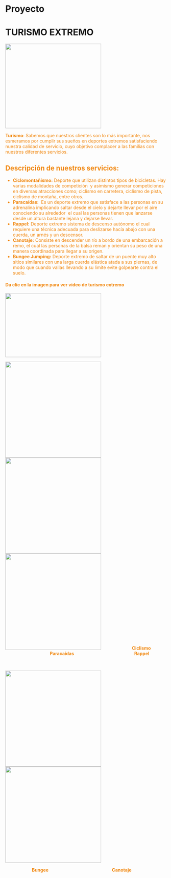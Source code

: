 # Proyecto
<html>
    <body>
        <h1> TURISMO EXTREMO </h1>
    </body>
</html>
<strong style="color: #f18811; font-weight: bold;"><img class="size-medium wp-image-4023 alignleft" src="https://konexionlogistik.com/wp-content/uploads/2021/02/Turismo-300x264.png" alt="" width="300" height="264" /></strong><span style="color: #f18811;"><b>


Turismo</b></span>: Sabemos que nuestros clientes son lo más importante, nos esmeramos por cumplir sus sueños en deportes extremos satisfaciendo nuestra calidad de servicio, cuyo objetivo complacer a las familias con nuestros diferentes servicios.

<html>
    <body>
        <h2>Descripción de nuestros servicios:</h2>
    </body>
</html>

<ul>
 	<li><strong style="color: #f18811;">Ciclomontañismo:</strong> Deporte que utilizan distintos tipos de bicicletas. Hay varias modalidades de competición  y asimismo generar competiciones en diversas atracciones como; ciclismo en carretera, ciclismo de pista, ciclismo de montaña, entre otros.</li>
 	<li><strong style="color: #f18811;">Paracaídas:</strong>  Es un deporte extremo que satisface a las personas en su adrenalina implicando saltar desde el cielo y dejarte llevar por el aíre conociendo su alrededor  el cual las personas tienen que lanzarse desde un altura bastante lejana y dejarse llevar.</li>
 	<li><strong style="color: #f18811;">Rappel:</strong> Deporte extremo sistema de descenso autónomo el cual requiere una técnica adecuada para deslizarse hacía abajo con una cuerda, un arnés y un descensor.</li>
 	<li><strong style="color: #f18811;">Canotaje:</strong> Consiste en descender un río a bordo de una embarcación a remo, el cual las personas de la balsa reman y orientan su peso de una manera coordinada para llegar a su origen.</li>
 	<li><strong><span style="color: #f18811;">Bungee Jumping</span>:</strong> Deporte extremo de saltar de un puente muy alto sitios similares con una larga cuerda elástica atada a sus piernas, de modo que cuando vallas llevando a su limite evite golpearte contra el suelo.</li>
</ul>

<h4><strong>Da clic en la imagen para ver video de turismo extremo</strong></h4>

<a href="https://youtu.be/CZtZUqxmyrY"><img class="size-medium wp-image-4024 aligncenter" src="https://konexionlogistik.com/wp-content/uploads/2021/02/adrenalina-300x200.png" alt="" width="300" height="200" /></a>

<img class="alignnone size-medium wp-image-4025" src="https://konexionlogistik.com/wp-content/uploads/2021/02/ciclas1-300x300.png" alt="" width="300" height="300" /> <img class="alignnone size-medium wp-image-4026" src="https://konexionlogistik.com/wp-content/uploads/2021/02/Paracaidas2-300x300.png" alt="" width="300" height="300" /> <img class="alignnone size-medium wp-image-4027" src="https://konexionlogistik.com/wp-content/uploads/2021/02/Rappel3-300x300.png" alt="" width="300" height="300" />
<strong>                            Ciclismo                                                        </strong><b>Paracaídas                                                         <strong>Rappel</strong></b>

&nbsp;

<img class="alignnone size-medium wp-image-4029" src="https://konexionlogistik.com/wp-content/uploads/2021/02/Bungee5-300x300.png" alt="" width="300" height="300" /> <img class="alignnone size-medium wp-image-4028" src="https://konexionlogistik.com/wp-content/uploads/2021/02/4-300x300.png" alt="" width="300" height="300" />

<strong>                         Bungee                                                            Canotaje</strong>
